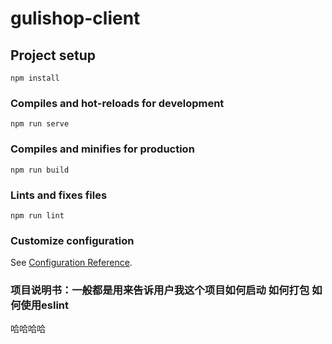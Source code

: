 # gulishop-client

## Project setup
```
npm install
```

### Compiles and hot-reloads for development
```
npm run serve
```

### Compiles and minifies for production
```
npm run build
```

### Lints and fixes files
```
npm run lint
```

### Customize configuration
See [Configuration Reference](https://cli.vuejs.org/config/).


### 项目说明书：一般都是用来告诉用户我这个项目如何启动 如何打包 如何使用eslint  


哈哈哈哈
